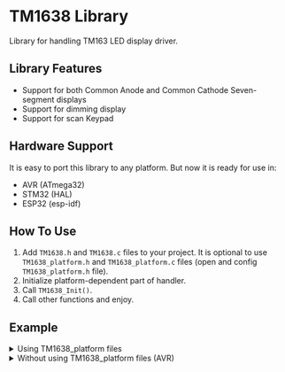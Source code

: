 # TM1638 Library
Library for handling TM163 LED display driver.

## Library Features
-   Support for both Common Anode and Common Cathode Seven-segment displays
-   Support for dimming display
-   Support for scan Keypad

## Hardware Support
It is easy to port this library to any platform. But now it is ready for use in:
- AVR (ATmega32)
- STM32 (HAL)
- ESP32 (esp-idf)

## How To Use
1. Add `TM1638.h` and `TM1638.c` files to your project.  It is optional to use `TM1638_platform.h` and `TM1638_platform.c` files (open and config `TM1638_platform.h` file).
2. Initialize platform-dependent part of handler.
4. Call `TM1638_Init()`.
5. Call other functions and enjoy.

## Example
<details>
<summary>Using TM1638_platform files</summary>

```c
#include <stdio.h>
#include "TM1638.h"
#include "TM1638_platform.h"

int main(void)
{
  TM1638_Handler_t Handler;

  TM1638_Platform_Init(&Handler);
  TM1638_Init(&Handler, 0);
  TM1638_ConfigDisplay(&Handler, 7, TM1638DisplayStateON);

  while (1)
  {
    // Display the number 8 and Decimal Point in the SEG1 
    TM1638_SetSingleDigit_HEX(&Handler, 8 | TM1638DecimalPoint, 0);
  }

  TM1638_DeInit(&Handler);
  return 0;
}
```
</details>


<details>
<summary>Without using TM1638_platform files (AVR)</summary>

```c
#include <stdio.h>
#include <avr/io.h>
#define F_CPU 8000000
#include <util/delay.h>
#include "TM1638.h"

#define DIO_DDR   DDRA
#define DIO_PORT  PORTA
#define DIO_PIN   PINA
#define DIO_NUM   0

#define CLK_DDR   DDRA
#define CLK_PORT  PORTA
#define CLK_NUM   1

#define STB_DDR   DDRA
#define STB_PORT  PORTA
#define STB_NUM   2


void TM1638_Platform_DioDeInit(void)
{
  DIO_PORT &= ~(1<<DIO_NUM);
  DIO_DDR &= ~(1<<DIO_NUM);
}
void TM1638_Platform_DioConfigOut(void)
{
  DIO_DDR |= (1<<DIO_NUM);
}
void TM1638_Platform_DioConfigIn(void)
{
  DIO_DDR &= ~(1<<DIO_NUM);
}
void TM1638_Platform_DioWrite(uint8_t Level)
{
  if (Level)
    DIO_PORT |= (1<<DIO_NUM);
  else
    DIO_PORT &= ~(1<<DIO_NUM);
}
uint8_t TM1638_Platform_DioRead(void)
{
  return (DIO_PIN >> DIO_NUM) & 0x01;
}


void TM1638_Platform_ClkDeInit(void)
{
  CLK_PORT &= ~(1<<CLK_NUM);
  CLK_DDR &= ~(1<<CLK_NUM);
}
void TM1638_Platform_ClkConfigOut(void)
{
  CLK_DDR |= (1<<CLK_NUM);
}
void TM1638_Platform_ClkWrite(uint8_t Level)
{
  if (Level)
    CLK_PORT |= (1<<CLK_NUM);
  else
    CLK_PORT &= ~(1<<CLK_NUM);
}

void TM1638_Platform_StbDeInit(void)
{
  STB_PORT &= ~(1<<STB_NUM);
  STB_DDR &= ~(1<<STB_NUM);
}
void TM1638_Platform_StbConfigOut(void)
{
  STB_DDR |= (1<<STB_NUM);
}
void TM1638_Platform_StbWrite(uint8_t Level)
{
  if (Level)
    STB_PORT |= (1<<STB_NUM);
  else
    STB_PORT &= ~(1<<STB_NUM);
}


void TM1638_Platform_DelayUs(uint8_t Delay)
{
  for (; Delay; --Delay)
    _delay_us(1);
}


int main(void)
{
  TM1638_Handler_t Handler;

  Handler.DioDeInit     = TM1638_Platform_DioDeInit;
  Handler.DioConfigOut  = TM1638_Platform_DioConfigOut;
  Handler.DioConfigIn   = TM1638_Platform_DioConfigIn;
  Handler.DioWrite      = TM1638_Platform_DioWrite;
  Handler.DioRead       = TM1638_Platform_DioRead;
  Handler.ClkDeInit     = TM1638_Platform_ClkDeInit;
  Handler.ClkConfigOut  = TM1638_Platform_ClkConfigOut;
  Handler.ClkWrite      = TM1638_Platform_ClkWrite;
  Handler.StbDeInit     = TM1638_Platform_StbDeInit;
  Handler.StbConfigOut  = TM1638_Platform_StbConfigOut;
  Handler.StbWrite      = TM1638_Platform_StbWrite;
  Handler.DelayUs       = TM1638_Platform_DelayUs;

  TM1638_Init(&Handler, 0);
  TM1638_ConfigDisplay(&Handler, 7, TM1638DisplayStateON);

  while (1)
  {
    // Display the number 8 and Decimal Point in the SEG1 
    TM1638_SetSingleDigit_HEX(&Handler, 8 | TM1638DecimalPoint, 0);
  }

  TM1638_DeInit(&Handler);
  return 0;
}
```
</details>